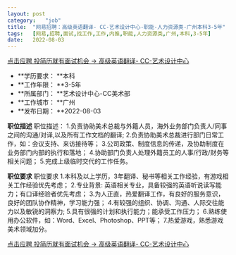 ```yaml
---
layout:	post
category:	"job"
title:	"网易招聘：高级英语翻译- CC-艺术设计中心-职能-人力资源类-广州本科3-5年"
tags:	[网易,招聘,面试,找工作,工作,内推,职能,人力资源类,广州,本科,3-5年]
date:	2022-08-03
---
```


[点击应聘 投简历就有面试机会 -> 高级英语翻译- CC-艺术设计中心](http://mobile.bole.netease.com/bole/boleDetail?id=39447&employeeId=346f03c3cda5f04c&key=all)



- **学历要求： **本科
- **工作年限： **3-5年
- **所属部门： **艺术设计中心-CC美术部
- **工作城市： **广州
- **发布日期： **2022-08-03



**职位描述**
职位描述：
1.负责协助美术总裁与外籍人员，海外业务部门负责人/同事之间的沟通/对译,以及所有工作文档的翻译;
2.负责协助美术总裁进行部门日常工作，如：会议支持、来访接待等；
3.公司政策、制度信息的传递，及协助制度在业务部门内部的执行和落地；
4.协助部门负责人处理外籍员工的人事/行政/财务等相关问题；
5.完成上级临时交代的工作任务。




**职位要求**
职位要求
1.本科及以上学历，3年翻译、秘书等相关工作经验，有游戏相关工作经验优先考虑；
2.专业背景: 英语相关专业，具备较强的英语听说读写能力；有口译经验者优先考虑；
3.为人正直，热爱翻译工作，有良好的服务意识，良好的团队协作精神，学习能力强；
4.有较强的组织、协调、沟通、人际交往能力以及敏锐的洞察力;
5.具有很强的计划和执行能力；能承受工作压力；
6.熟练使用办公软件，如：Word、Excel、Photoshop、PPT等；
7.热爱游戏，熟悉游戏美术领域加分。



[点击应聘 投简历就有面试机会 -> 高级英语翻译- CC-艺术设计中心](http://mobile.bole.netease.com/bole/boleDetail?id=39447&employeeId=346f03c3cda5f04c&key=all)